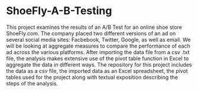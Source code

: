 # ShoeFly-A-B-Testing

This project examines the results of an A/B Test for an online shoe store ShoeFly.com. The company placed two different versions of an ad on several social media sites: Facbebook, Twitter, Google, as well as email. We will be looking at aggregate measures to compare the performance of each ad across the various platforms. After importing the data file from a csv .txt file, the analysis makes extensive use of the pivot table function in Excel to aggregate the data in different ways. The repository for this project includes the data as a csv file, the imported data as an Excel spreadsheet, the pivot tables used for the project along with textual exposition describing the steps of the analysis.
